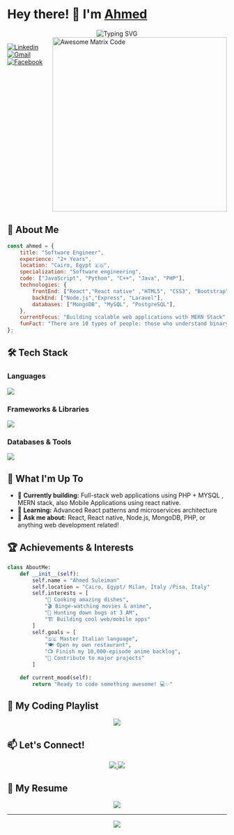# Hey there! 👋 I'm [Ahmed](https://www.facebook.com/ahmfd22) 

<div align="center">
  <img src="https://readme-typing-svg.herokuapp.com?font=Fira+Code&size=30&pause=1000&color=FF6B6B&center=true&vCenter=true&width=600&lines=Software+Engineer;Full+Stack+Engineer;Code+Enthusiast;" alt="Typing SVG" />
</div>

<img src='https://github.com/MarikIshtar007/MarikIshtar007/blob/master/images/matrix.gif' alt='Awesome Matrix Code' align='right' width="400"/>

<div align="left">
  
[![Linkedin](https://img.shields.io/badge/-Ahmed_Suleiman-0077B5?style=for-the-badge&logo=linkedin&logoColor=white)](https://www.linkedin.com/in/ahmed-suleiman-5a37a7193/)
[![Gmail](https://img.shields.io/badge/-af773942@gmail.com-D14836?style=for-the-badge&logo=gmail&logoColor=white)](mailto:af773942@gmail.com)
[![Facebook](https://img.shields.io/badge/-Ahmed-1877F2?style=for-the-badge&logo=facebook&logoColor=white)](https://www.facebook.com/ahmfd22)

</div>

<br clear="right"/>

## 🚀 About Me

```javascript
const ahmed = {
    title: "Software Engineer",
    experience: "2+ Years",
    location: "Cairo, Egypt 🇪🇬",
    specialization: "Software engineering",
    code: ["JavaScript", "Python", "C++", "Java", "PHP"],
    technologies: {
        frontEnd: ["React","React native" ,"HTML5", "CSS3", "Bootstrap", "Tailwind CSS"],
        backEnd: ["Node.js","Express", "Laravel"],
        databases: ["MongoDB", "MySQL", "PostgreSQL"],
    },
    currentFocus: "Building scalable web applications with MERN Stack",
    funFact: "There are 10 types of people: those who understand binary and those who don't! 😄"
};
```

## 🛠️ Tech Stack

### Languages
<p align="left">
  <img src="https://skillicons.dev/icons?i=js,ts,py,cpp,java,c,html,css,php" />
</p>

### Frameworks & Libraries
<p align="left">
  <img src="https://skillicons.dev/icons?i=react,nodejs,express,laravel,bootstrap,tailwind,reactn" />
</p>

### Databases & Tools
<p align="left">
  <img src="https://skillicons.dev/icons?i=mongodb,mysql,postgres,git,github,vscode" />
</p>


## 🎯 What I'm Up To

- 🔭 **Currently building:** Full-stack web applications using PHP + MYSQL , MERN stack, also Mobile Applications using react native.
- 🌱 **Learning:** Advanced React patterns and microservices architecture
- 💬 **Ask me about:** React, React native, Node.js, MongoDB, PHP, or anything web development related!
  

## 🏆 Achievements & Interests

```python
class AboutMe:
    def __init__(self):
        self.name = "Ahmed Suleiman"
        self.location = "Cairo, Egypt/ Milan, Italy /Pisa, Italy"
        self.interests = [
            "🍳 Cooking amazing dishes",
            "🎬 Binge-watching movies & anime", 
            "🐛 Hunting down bugs at 3 AM",
            "🏗️ Building cool web/mobile apps"
        ]
        self.goals = [
            "🇩🇪 Master Italian language",
            "🍽️ Open my own restaurant",
            "📺 Finish my 10,000-episode anime backlog",
            "🚀 Contribute to major projects"
        ]
    
    def current_mood(self):
        return "Ready to code something awesome! 💻✨"
```



## 🎵 My Coding Playlist
<div align="center">
  <a href="https://open.spotify.com/playlist/4oiA7sjPbqzg9DgrWGPvhH">
    <img src="https://img.shields.io/badge/-Check_out_my_coding_playlist-1DB954?style=for-the-badge&logo=spotify&logoColor=white" />
  </a>
</div>

## 📫 Let's Connect!

<div align="center">
  <a href="https://www.linkedin.com/in/ahmed-suleiman-5a37a7193/">
    <img src="https://img.shields.io/badge/-Let's_Connect_on_LinkedIn-0077B5?style=for-the-badge&logo=linkedin&logoColor=white" />
  </a>
  <a href="mailto:af773942@gmail.com">
    <img src="https://img.shields.io/badge/-Drop_me_an_Email-D14836?style=for-the-badge&logo=gmail&logoColor=white" />
  </a>
</div>

## 📄 My Resume
<div align="center">
  <a href="https://drive.google.com/file/d/13jALxttrg9_NY4u7wUOWSwZNbAiIjt5C/view?usp=sharing">
    <img src="https://img.shields.io/badge/-Download_My_Resume-FF6B6B?style=for-the-badge&logo=adobe-acrobat-reader&logoColor=white" />
  </a>
</div>

---

<div align="center">
  <img src="https://readme-typing-svg.herokuapp.com?font=Fira+Code&size=20&pause=1000&color=36BCF7&center=true&vCenter=true&width=600&lines=Thanks+for+visiting!+Let's+build+something+amazing+together!+🚀" />
</div>
